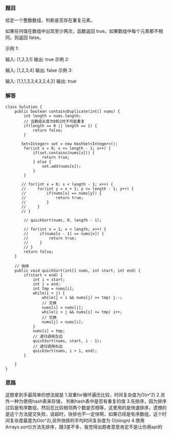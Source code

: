 ﻿### 题目
给定一个整数数组，判断是否存在重复元素。

如果任何值在数组中出现至少两次，函数返回 true。如果数组中每个元素都不相同，则返回 false。

示例 1:

输入: [1,2,3,1]
输出: true
示例 2:

输入: [1,2,3,4]
输出: false
示例 3:

输入: [1,1,1,3,3,4,3,2,4,2]
输出: true

### 解答
```
class Solution {
    public boolean containsDuplicate(int[] nums) {
        int length = nums.length;
        // 当数组长度为0和1时不可能重复
        if(length == 0 || length == 1) {
            return false;
        }
        
       Set<Integer> set = new HashSet<Integer>();
        for(int x = 0; x <= length - 1; x++) {
            if(set.contains(nums[x])) {
                return true;
            } else {
                set.add(nums[x]);
            }
        }
        
       // for(int x = 0; x < length - 1; x++) {
       //     for(int y = x + 1; y <= length - 1; y++) {
       //         if(nums[x] == nums[y]) {
       //             return true;
       //         }
       //     }
       // }
        
        // quickSort(nums, 0, length - 1);
        
        // for(int x = 1; x < length; x++) {
        //     if(nums[x - 1] == nums[x]) {
        //         return true;
        //     }
        // }
        return false;
    }
    
    // 快排
    public void quickSort(int[] nums, int start, int end) {
        if(start < end) {
            int i = start;
            int j = end;
            int tmp = nums[i];
            while(i < j) {
                while(j > i && nums[j] >= tmp) j--;
                // 交换
                nums[i] = nums[j];
                while(i < j && nums[i] <= tmp) i++;
                // 交换
                nums[j] = nums[i];
            }
            nums[i] = tmp;
            // 递归调用左边
            quickSort(nums, start, i - 1);
            // 递归调用右边
            quickSort(nums, i + 1, end);
        }
        
    }
}
```

### 思路
这题拿到手最简单的想法就是
1.双重for循环遍历比较，时间复杂度为O(n^2)
2.另外一种为使用hash表来存储， 判断hash表中是否有重复的值
3.先排序，因为排序过后是有序数组，然后在比较相邻两个数是否相等，这里用的是快速排序，遗憾的是这个方法提交失败，说超时，快排也不一定快啊，如果已经是有序数组，这个时间复杂度最差为O(n^2),另外快排的平均时间复杂度为
O(nlogn)
4.使用Arrays.sort()方法先排序，跟3差不多，我觉得出题者意思肯定不是让你用api的
